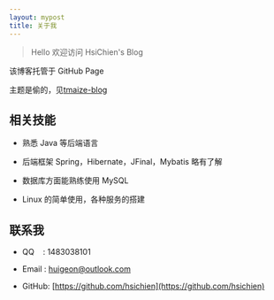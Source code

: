 ```yaml
---
layout: mypost
title: 关于我
---
```


> Hello 欢迎访问 HsiChien's Blog

该博客托管于 GitHub Page

主题是偷的，见[tmaize-blog](https://github.com/TMaize/tmaize-blog)

## 相关技能

- 熟悉 Java 等后端语言

- 后端框架 Spring，Hibernate，JFinal，Mybatis 略有了解

- 数据库方面能熟练使用 MySQL

- Linux 的简单使用，各种服务的搭建


## 联系我

- QQ&nbsp;&nbsp;&nbsp;&nbsp;: 1483038101

- Email&nbsp;: [huigeon@outlook.com](huigeon@outlook.com)

- GitHub: [https://github.com/hsichien](https://github.com/hsichien)
